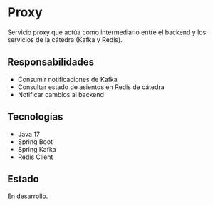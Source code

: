 # Proxy

Servicio proxy que actúa como intermediario entre el backend y los servicios de la cátedra (Kafka y Redis).

## Responsabilidades

- Consumir notificaciones de Kafka
- Consultar estado de asientos en Redis de cátedra
- Notificar cambios al backend

## Tecnologías

- Java 17
- Spring Boot
- Spring Kafka
- Redis Client

## Estado

En desarrollo.
